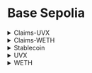 # Base Sepolia

<details>

<summary>Claims-UVX</summary>

[<mark style="color:purple;">**address**</mark>](https://sepolia.basescan.org/address/0x537cE8e9F4Cce5a1D8033B63f274187157a966b3)

```
0x537cE8e9F4Cce5a1D8033B63f274187157a966b3
```

<mark style="color:purple;">**deployment**</mark>

```
npx hardhat ignition deploy ./ignition/modules/Claims.ts --network base-sepolia
```

<mark style="color:purple;">**arguments**</mark>

```
["0xEFb36B2D443C5A6Ff4127cDa30944A12B421b9C2", "0x484C32b1288A88A48F8e7D20173a1048589Df182"]
```

<mark style="color:purple;">**verification**</mark>

```
npx hardhat verify --network base-sepolia 0x537cE8e9F4Cce5a1D8033B63f274187157a966b3 "0xEFb36B2D443C5A6Ff4127cDa30944A12B421b9C2" "0x484C32b1288A88A48F8e7D20173a1048589Df182"
```

[<mark style="color:purple;">**version**</mark>](https://github.com/uvio-network/contracts/blob/v0.4.0/contracts/Claims.sol)

```
v0.4.0
```

</details>

<details>

<summary>Claims-WETH</summary>

[<mark style="color:purple;">**address**</mark>](https://sepolia.basescan.org/address/0x057a91c0010f35F3aC937a5a47a2869d477D1937)

```
0x057a91c0010f35F3aC937a5a47a2869d477D1937
```

<mark style="color:purple;">**deployment**</mark>

```
npx hardhat ignition deploy ./ignition/modules/Claims.ts --network base-sepolia
```

<mark style="color:purple;">**arguments**</mark>

```
["0xEFb36B2D443C5A6Ff4127cDa30944A12B421b9C2", "0x4200000000000000000000000000000000000006"]
```

<mark style="color:purple;">**verification**</mark>

```
npx hardhat verify --network base-sepolia 0x057a91c0010f35F3aC937a5a47a2869d477D1937 "0xEFb36B2D443C5A6Ff4127cDa30944A12B421b9C2" "0x4200000000000000000000000000000000000006"
```

[<mark style="color:purple;">**version**</mark>](https://github.com/uvio-network/contracts/blob/v0.4.0/contracts/Claims.sol)

```
v0.4.0
```

</details>

<details>

<summary>Stablecoin</summary>

[<mark style="color:purple;">**address**</mark>](https://sepolia.basescan.org/address/0x7fc9a5730381ddf44c7d762d82a4aabc90fae786)

```
0x7FC9a5730381DdF44C7D762d82A4aabC90fAE786
```

<mark style="color:purple;">**command**</mark>

```
npx hardhat ignition deploy ./ignition/modules/Stablecoin.ts --network base-sepolia
```

<mark style="color:purple;">**arguments**</mark>

```
[6]
```

<mark style="color:purple;">**verification**</mark>

```
npx hardhat verify --network base-sepolia 0x7FC9a5730381DdF44C7D762d82A4aabC90fAE786 "6"
```

</details>

<details>

<summary>UVX</summary>

[<mark style="color:purple;">**address**</mark>](https://sepolia.basescan.org/address/0x484C32b1288A88A48F8e7D20173a1048589Df182)

```
0x484C32b1288A88A48F8e7D20173a1048589Df182
```

<mark style="color:purple;">**command**</mark>

```
npx hardhat ignition deploy ./ignition/modules/UVX.ts --network base-sepolia
```

<mark style="color:purple;">**arguments**</mark>

```
["0xEFb36B2D443C5A6Ff4127cDa30944A12B421b9C2", "0x7FC9a5730381DdF44C7D762d82A4aabC90fAE786"]
```

<mark style="color:purple;">**verification**</mark>

```
npx hardhat verify --network base-sepolia 0x484C32b1288A88A48F8e7D20173a1048589Df182 "0xEFb36B2D443C5A6Ff4127cDa30944A12B421b9C2" "0x7FC9a5730381DdF44C7D762d82A4aabC90fAE786"
```

[<mark style="color:purple;">**version**</mark>](https://github.com/uvio-network/contracts/blob/v0.4.0/contracts/UVX.sol)

```
v0.4.0
```

</details>

<details>

<summary>WETH</summary>

[<mark style="color:purple;">**address**</mark>](https://sepolia.basescan.org/address/0x4200000000000000000000000000000000000006)

```
0x4200000000000000000000000000000000000006
```

</details>

